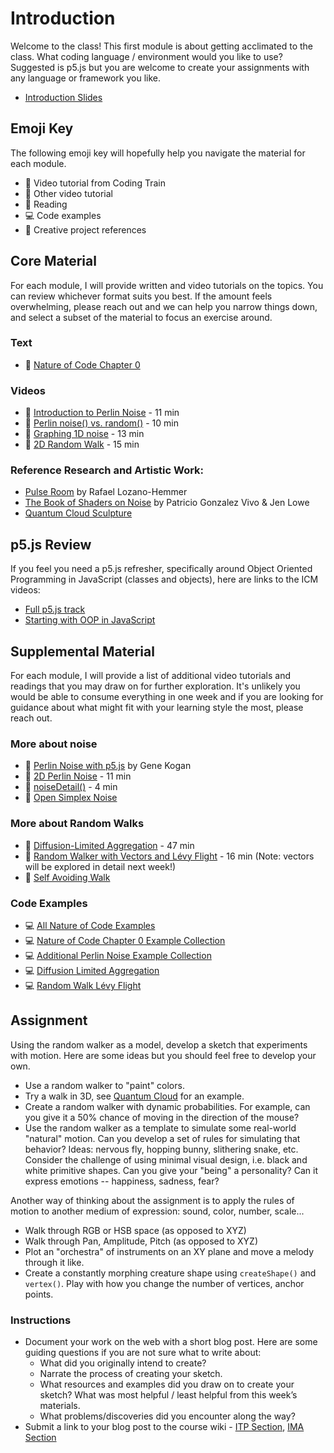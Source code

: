 # Introduction

Welcome to the class! This first module is about getting acclimated to the class. What coding language / environment would you like to use? Suggested is p5.js but you are welcome to create your assignments with any language or framework you like.

- [Introduction Slides](https://docs.google.com/presentation/d/1cQW-pC2c9kEFse-_g5KHol3DPVtHnHrlMuWKtwunjx4/edit?usp=sharing)

## Emoji Key

The following emoji key will hopefully help you navigate the material for each module.

- 🚂 Video tutorial from Coding Train
- 🎥 Other video tutorial
- 📕 Reading
- 💻 Code examples
- 🎨 Creative project references

## Core Material

For each module, I will provide written and video tutorials on the topics. You can review whichever format suits you best. If the amount feels overwhelming, please reach out and we can help you narrow things down, and select a subset of the material to focus an exercise around.

### Text

- 📕 [Nature of Code Chapter 0](https://natureofcode.com/random)

### Videos

- 🚂 [Introduction to Perlin Noise](https://thecodingtrain.com/tracks/the-nature-of-code-2/noc/perlin/intro-to-perlin-noise) - 11 min
- 🚂 [Perlin noise() vs. random()](https://thecodingtrain.com/tracks/the-nature-of-code-2/noc/perlin/noise-vs-random) - 10 min
- 🚂 [Graphing 1D noise](https://thecodingtrain.com/tracks/the-nature-of-code-2/noc/perlin/graphing-1d-perlin-noise) - 13 min
- 🚂 [2D Random Walk](https://thecodingtrain.com/challenges/52-random-walker) - 15 min

### Reference Research and Artistic Work:

- [Pulse Room](https://www.lozano-hemmer.com/pulse_room.php) by Rafael Lozano-Hemmer
- [The Book of Shaders on Noise](https://thebookofshaders.com/11/) by Patricio Gonzalez Vivo & Jen Lowe
- [Quantum Cloud Sculpture](https://en.wikipedia.org/wiki/Quantum_Cloud)

## p5.js Review

If you feel you need a p5.js refresher, specifically around Object Oriented Programming in JavaScript (classes and objects), here are links to the ICM videos:

- [Full p5.js track](https://thecodingtrain.com/tracks/code-programming-with-p5-js/)
- [Starting with OOP in JavaScript](https://thecodingtrain.com/tracks/code-programming-with-p5-js/code/6-objects/2-classes)

## Supplemental Material

For each module, I will provide a list of additional video tutorials and readings that you may draw on for further exploration. It's unlikely you would be able to consume everything in one week and if you are looking for guidance about what might fit with your learning style the most, please reach out.

### More about noise

- 📕 [Perlin Noise with p5.js](http://genekogan.com/code/p5js-perlin-noise/) by Gene Kogan
- 🚂 [2D Perlin Noise](https://youtu.be/ikwNrFvnL3g?list=PLRqwX-V7Uu6ZV4yEcW3uDwOgGXKUUsPOM) - 11 min
- 🚂 [noiseDetail()](https://youtu.be/D1BBj2VaBl4?list=PLRqwX-V7Uu6ZV4yEcW3uDwOgGXKUUsPOM) - 4 min
- 🚂 [Open Simplex Noise](https://thecodingtrain.com/tracks/noise/noise/open-simplex-noise)

### More about Random Walks

- 🚂 [Diffusion-Limited Aggregation](https://thecodingtrain.com/challenges/34-diffusion-limited-aggregation) - 47 min
- 🚂 [Random Walker with Vectors and Lévy Flight](https://thecodingtrain.com/challenges/53-random-walker-with-vectors-and-levy-flight) - 16 min (Note: vectors will be explored in detail next week!)
- 🚂 [Self Avoiding Walk](https://thecodingtrain.com/challenges/162-self-avoiding-walk)

### Code Examples

- 💻 [All Nature of Code Examples](https://editor.p5js.org/codingtrain/collections/qTyT_RX11)
- 💻 [Nature of Code Chapter 0 Example Collection](https://editor.p5js.org/natureofcode/collections/q6TdDnTAp)
- 💻 [Additional Perlin Noise Example Collection](https://editor.p5js.org/codingtrain/collections/qTyT_RX11)
- 💻 [Diffusion Limited Aggregation](https://editor.p5js.org/codingtrain/sketches/XpS9wGkbB)
- 💻 [Random Walk Lévy Flight](https://editor.p5js.org/codingtrain/sketches/L24X90MBH)

## Assignment

Using the random walker as a model, develop a sketch that experiments with motion. Here are some ideas but you should feel free to develop your own.

- Use a random walker to "paint" colors.
- Try a walk in 3D, see [Quantum Cloud](http://en.wikipedia.org/wiki/Quantum_Cloud) for an example.
- Create a random walker with dynamic probabilities. For example, can you give it a 50% chance of moving in the direction of the mouse?
- Use the random walker as a template to simulate some real-world "natural" motion. Can you develop a set of rules for simulating that behavior? Ideas: nervous fly, hopping bunny, slithering snake, etc. Consider the challenge of using minimal visual design, i.e. black and white primitive shapes. Can you give your "being" a personality? Can it express emotions -- happiness, sadness, fear?

Another way of thinking about the assignment is to apply the rules of motion to another medium of expression: sound, color, number, scale...

- Walk through RGB or HSB space (as opposed to XYZ)
- Walk through Pan, Amplitude, Pitch (as opposed to XYZ)
- Plot an "orchestra" of instruments on an XY plane and move a melody through it like.
- Create a constantly morphing creature shape using `createShape()` and `vertex()`. Play with how you change the number of vertices, anchor points.

### Instructions

- Document your work on the web with a short blog post. Here are some guiding questions if you are not sure what to write about:
  - What did you originally intend to create?
  - Narrate the process of creating your sketch.
  - What resources and examples did you draw on to create your sketch? What was most helpful / least helpful from this week’s materials.
  - What problems/discoveries did you encounter along the way?
- Submit a link to your blog post to the course wiki - [ITP Section](https://github.com/nature-of-code/noc-syllabus-S24/wiki), [IMA Section](https://github.com/lenincompres/ima-noc-2024/wiki)
